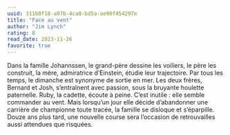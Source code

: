```yaml
---
uuid: 311b0f18-a97b-4ca0-bd5a-ae90f454297e
title: "Face au vent"
author: "Jim Lynch"
rating: 8
read_date: 2023-11-26
favorite: true
---
```


Dans la famille Johannssen, le grand-père dessine les voiliers, le père les construit, la mère, admiratrice d’Einstein, étudie leur trajectoire. Par tous les temps, le dimanche est synonyme de sortie en mer. Les deux frères, Bernard et Josh, s’entraînent avec passion, sous la bruyante houlette paternelle. Ruby, la cadette, écoute à peine. C’est inutile : elle semble commander au vent. Mais lorsqu’un jour elle décide d’abandonner une carrière de championne toute tracée, la famille se disloque et s’éparpille. Douze ans plus tard, une nouvelle course sera l’occasion de retrouvailles aussi attendues que risquées.